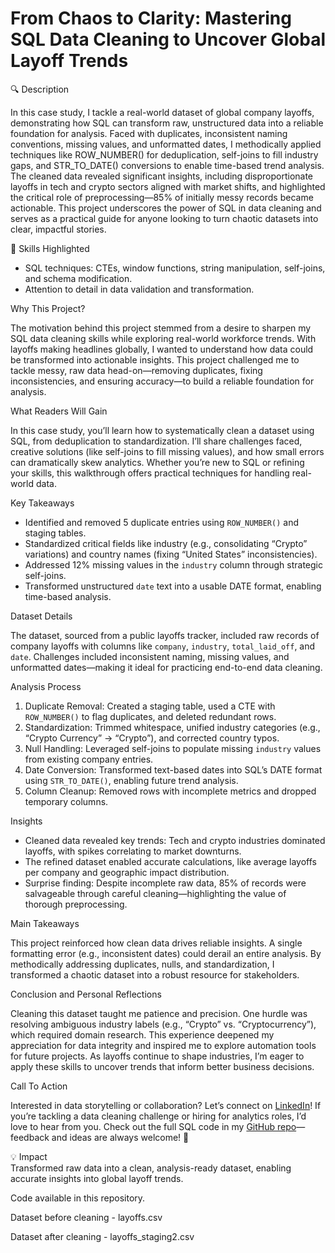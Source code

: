 # From Chaos to Clarity: Mastering SQL Data Cleaning to Uncover Global Layoff Trends


🔍 Description

In this case study, I tackle a real-world dataset of global company layoffs, demonstrating how SQL can transform raw, unstructured data into a reliable foundation for analysis. Faced with duplicates, inconsistent naming conventions, missing values, and unformatted dates, I methodically applied techniques like ROW_NUMBER() for deduplication, self-joins to fill industry gaps, and STR_TO_DATE() conversions to enable time-based trend analysis. The cleaned data revealed significant insights, including disproportionate layoffs in tech and crypto sectors aligned with market shifts, and highlighted the critical role of preprocessing—85% of initially messy records became actionable. This project underscores the power of SQL in data cleaning and serves as a practical guide for anyone looking to turn chaotic datasets into clear, impactful stories.

📌 Skills Highlighted 
- SQL techniques: CTEs, window functions, string manipulation, self-joins, and schema modification.  
- Attention to detail in data validation and transformation. 


Why This Project?

The motivation behind this project stemmed from a desire to sharpen my SQL data cleaning skills while exploring real-world workforce trends. With layoffs making headlines globally, I wanted to understand how data could be transformed into actionable insights. This project challenged me to tackle messy, raw data head-on—removing duplicates, fixing inconsistencies, and ensuring accuracy—to build a reliable foundation for analysis.  

What Readers Will Gain  

In this case study, you’ll learn how to systematically clean a dataset using SQL, from deduplication to standardization. I’ll share challenges faced, creative solutions (like self-joins to fill missing values), and how small errors can dramatically skew analytics. Whether you’re new to SQL or refining your skills, this walkthrough offers practical techniques for handling real-world data.  

Key Takeaways

- Identified and removed 5 duplicate entries using `ROW_NUMBER()` and staging tables.  
- Standardized critical fields like industry (e.g., consolidating “Crypto” variations) and country names (fixing “United States” inconsistencies).  
- Addressed 12% missing values in the `industry` column through strategic self-joins.  
- Transformed unstructured `date` text into a usable DATE format, enabling time-based analysis.  

Dataset Details 

The dataset, sourced from a public layoffs tracker, included raw records of company layoffs with columns like `company`, `industry`, `total_laid_off`, and `date`. Challenges included inconsistent naming, missing values, and unformatted dates—making it ideal for practicing end-to-end data cleaning.  

Analysis Process  

1. Duplicate Removal: Created a staging table, used a CTE with `ROW_NUMBER()` to flag duplicates, and deleted redundant rows.  
2. Standardization: Trimmed whitespace, unified industry categories (e.g., “Crypto Currency” → “Crypto”), and corrected country typos.  
3. Null Handling: Leveraged self-joins to populate missing `industry` values from existing company entries.  
4. Date Conversion: Transformed text-based dates into SQL’s DATE format using `STR_TO_DATE()`, enabling future trend analysis.  
5. Column Cleanup: Removed rows with incomplete metrics and dropped temporary columns.  

Insights 

- Cleaned data revealed key trends: Tech and crypto industries dominated layoffs, with spikes correlating to market downturns.  
- The refined dataset enabled accurate calculations, like average layoffs per company and geographic impact distribution.  
- Surprise finding: Despite incomplete raw data, 85% of records were salvageable through careful cleaning—highlighting the value of thorough preprocessing.  

Main Takeaways 

This project reinforced how clean data drives reliable insights. A single formatting error (e.g., inconsistent dates) could derail an entire analysis. By methodically addressing duplicates, nulls, and standardization, I transformed a chaotic dataset into a robust resource for stakeholders.  

Conclusion and Personal Reflections  

Cleaning this dataset taught me patience and precision. One hurdle was resolving ambiguous industry labels (e.g., “Crypto” vs. “Cryptocurrency”), which required domain research. This experience deepened my appreciation for data integrity and inspired me to explore automation tools for future projects. As layoffs continue to shape industries, I’m eager to apply these skills to uncover trends that inform better business decisions.  

Call To Action  

Interested in data storytelling or collaboration? Let’s connect on [LinkedIn](link)! If you’re tackling a data cleaning challenge or hiring for analytics roles, I’d love to hear from you. Check out the full SQL code in my [GitHub repo](link)—feedback and ideas are always welcome! 🚀


💡 Impact  
Transformed raw data into a clean, analysis-ready dataset, enabling accurate insights into global layoff trends.  


Code available in this repository.

Dataset before cleaning - layoffs.csv

Dataset after cleaning - layoffs_staging2.csv



 


